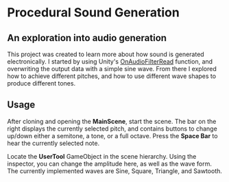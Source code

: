 # Procedural Sound Generation

## An exploration into audio generation

This project was created to learn more about how sound is generated electronically.
I started by using Unity's [OnAudioFilterRead](https://docs.unity3d.com/ScriptReference/MonoBehaviour.OnAudioFilterRead.html) function, and overwriting the output data with a simple sine wave.
From there I explored how to achieve different pitches, and how to use different wave shapes to produce different tones.

## Usage

After cloning and opening the **MainScene**, start the scene.
The bar on the right displays the currently selected pitch, and contains buttons to change up/down either a semitone, a tone, or a full octave.
Press the **Space Bar** to hear the currently selected note.

Locate the **UserTool** GameObject in the scene hierarchy. Using the inspector, you can change the amplitude here, as well as the wave form.
The currently implemented waves are Sine, Square, Triangle, and Sawtooth.
